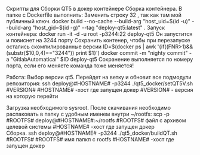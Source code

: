 Скрипты для Сборки QT5 в докер контейнере
Сборка контейнера. В папке с Dockerfile выполнить:
	Заменить строку 32 , так как там мой публичный ключ. 
	docker build --no-cache --build-arg "host_uid=$(id -u)" --build-arg "host_gid=$(id -g)" --tag "deploy-qt5:latest" .
Запуск контейнера:
	docker run -it -d -u root -p3244:22 deploy-qt5
	Он запустится и повиснет на 3244 порту
Сохранить контенер, чтобы при перезапуске остались скомпилированные версии
	ID=$(docker ps | awk '{if((FNR>1)&&(substr($10,0,4)=="3244")) print $1}')
	docker commit -m "nighty commit" -a "GitlabAutomatical"  $ID deploy-qt5
Сохранение выполняется по номеру порта, если его меняете команда тоже меняется!	
	
Работа:
Выбор версии qt5. Перейдет на ветку и обновит все подмодули репозитория:
	ssh deploy@#HOSTNAME# -p3244
	./qt5_docker/setQT5V.sh #VERSION#
#HOSTNAME# -хост где запущен докер
#VERSION# - версия на которую перейти

Загрузка необходимого sysroot. После скачивания необходимо распаковать в папку с удобным именем внутри ~/rootfs:
	scp -p #ROOTFS# deploy@#HOSTNAME#:~/rootfs
#ROOTFS# файл с архивом целевой системы	
#HOSTNAME# -хост где запущен докер	
Сборка. 
        ssh deploy@#HOSTNAME# -p3244
        ./qt5_docker/buildQT.sh #ROOTFS#
#ROOTFS# имя папкп с rootfs	
#HOSTNAME# -хост где запущен докер


